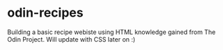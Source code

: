 # odin-recipes
Building a basic recipe webiste using HTML knowledge gained from The Odin Project. Will update with CSS later on :)